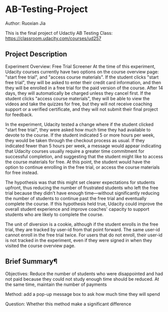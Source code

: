 # AB-Testing-Project

Author: Ruoxian Jia

This is the final project of Udactiy AB Testing Class: https://classroom.udacity.com/courses/ud257

## Project Description
Experiment Overview: Free Trial Screener At the time of this experiment, Udacity courses currently have two options on the course overview page: "start free trial", and "access course materials". If the student clicks "start free trial", they will be asked to enter their credit card information, and then they will be enrolled in a free trial for the paid version of the course. After 14 days, they will automatically be charged unless they cancel first. If the student clicks "access course materials", they will be able to view the videos and take the quizzes for free, but they will not receive coaching support or a verified certificate, and they will not submit their final project for feedback.

In the experiment, Udacity tested a change where if the student clicked "start free trial", they were asked how much time they had available to devote to the course. If the student indicated 5 or more hours per week, they would be taken through the checkout process as usual. If they indicated fewer than 5 hours per week, a message would appear indicating that Udacity courses usually require a greater time commitment for successful completion, and suggesting that the student might like to access the course materials for free. At this point, the student would have the option to continue enrolling in the free trial, or access the course materials for free instead.

The hypothesis was that this might set clearer expectations for students upfront, thus reducing the number of frustrated students who left the free trial because they didn't have enough time—without significantly reducing the number of students to continue past the free trial and eventually complete the course. If this hypothesis held true, Udacity could improve the overall student experience and improve coaches' capacity to support students who are likely to complete the course.

The unit of diversion is a cookie, although if the student enrolls in the free trial, they are tracked by user-id from that point forward. The same user-id cannot enroll in the free trial twice. For users that do not enroll, their user-id is not tracked in the experiment, even if they were signed in when they visited the course overview page.


## Brief Summary¶
Objectives: Reduce the number of students who were disappointed and had not paid because they could not study enough time should be reduced. At the same time, maintain the number of payments

Method: add a pop-up message box to ask how much time they will spend

Question: Whether this method make a significant difference
